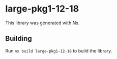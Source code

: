 # large-pkg1-12-18

This library was generated with [Nx](https://nx.dev).

## Building

Run `nx build large-pkg1-12-18` to build the library.
